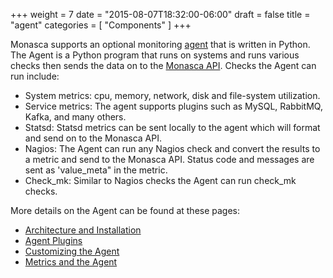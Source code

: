 +++
weight = 7
date = "2015-08-07T18:32:00-06:00"
draft = false
title = "agent"
categories = [ "Components" ]
+++

Monasca supports an optional monitoring [agent](https://github.com/openstack/monasca-agent) that is written in Python. <!--more-->
The Agent is a Python program that runs on systems and runs various checks then sends the data on to the [Monasca API](/components/api/).
Checks the Agent can run include:

- System metrics: cpu, memory, network, disk and file-system utilization.
- Service metrics: The agent supports plugins such as MySQL, RabbitMQ, Kafka, and many others.
- Statsd: Statsd metrics can be sent locally to the agent which will format and send on to the Monasca API.
- Nagios: The Agent can run any Nagios check and convert the results to a metric and send to the Monasca API. Status code and messages are sent as 'value_meta" in the metric.
- Check_mk: Similar to Nagios checks the Agent can run check_mk checks.

More details on the Agent can be found at these pages:

- [Architecture and Installation](https://github.com/openstack/monasca-agent/blob/master/docs/Agent.md)
- [Agent Plugins](https://github.com/openstack/monasca-agent/blob/master/docs/Plugins.md)
- [Customizing the Agent](https://github.com/openstack/monasca-agent/blob/master/docs/Customizations.md)
- [Metrics and the Agent](https://github.com/openstack/monasca-agent/blob/master/docs/MonascaMetrics.md)
